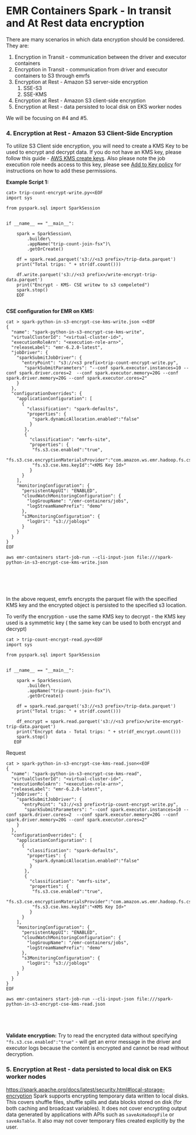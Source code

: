 # EMR Containers Spark - In transit and At Rest data encryption

There are many scenarios in which data encryption should be considered. They are:

1. Encryption in Transit - communication between the driver and executor containers
2. Encryption in Transit - communication from driver and executor containers to S3 through emrfs
3. Encryption at Rest - Amazon S3 server-side encryption
    1. SSE-S3
    2. SSE-KMS
4. Encryption at Rest - Amazon S3 client-side encryption
5. Encryption at Rest - data persisted to local disk on EKS worker nodes

We will be focusing on #4 and #5. 

### 4. Encryption at Rest - Amazon S3 Client-Side Encryption

To utilize S3 Client side encryption, you will need to create a KMS Key to be used to encrypt and decrypt data. If you do not have an KMS key, please follow this guide - [AWS KMS create keys](https://docs.aws.amazon.com/kms/latest/developerguide/create-keys.html). Also please note the job execution role needs access to this key, please see [Add to Key policy](https://docs.aws.amazon.com/kms/latest/developerguide/key-policies.html#key-policy-default-allow-users) for instructions on how to add these permissions.

**Example Script 1:**

```
cat> trip-count-encrypt-write.py<<EOF
import sys

from pyspark.sql import SparkSession


if __name__ == "__main__":

    spark = SparkSession\
        .builder\
        .appName("trip-count-join-fsx")\
        .getOrCreate()

    df = spark.read.parquet('s3://<s3 prefix>/trip-data.parquet')
    print("Total trips: " + str(df.count()))

    df.write.parquet('s3://<s3 prefix>/write-encrypt-trip-data.parquet')
    print("Encrypt - KMS- CSE writew to s3 compeleted")
    spark.stop()
    EOF
    
```

**CSE configuration for EMR on KMS:** 

```
cat > spark-python-in-s3-encrypt-cse-kms-write.json <<EOF
{
  "name": "spark-python-in-s3-encrypt-cse-kms-write", 
  "virtualClusterId": "<virtual-cluster-id>", 
  "executionRoleArn": "<execution-role-arn>", 
  "releaseLabel": "emr-6.2.0-latest", 
  "jobDriver": {
    "sparkSubmitJobDriver": {
      "entryPoint": "s3://<s3 prefix>trip-count-encrypt-write.py", 
       "sparkSubmitParameters": "--conf spark.executor.instances=10 --conf spark.driver.cores=2  --conf spark.executor.memory=20G --conf spark.driver.memory=20G --conf spark.executor.cores=2"
    }
  }, 
  "configurationOverrides": {
    "applicationConfiguration": [
      {
        "classification": "spark-defaults", 
        "properties": {
          "spark.dynamicAllocation.enabled":"false"
         }
       },
       {
         "classification": "emrfs-site", 
         "properties": {
          "fs.s3.cse.enabled":"true",
          "fs.s3.cse.encryptionMaterialsProvider":"com.amazon.ws.emr.hadoop.fs.cse.KMSEncryptionMaterialsProvider",
          "fs.s3.cse.kms.keyId":"<KMS Key Id>"
         }
      }
    ], 
    "monitoringConfiguration": {
      "persistentAppUI": "ENABLED", 
      "cloudWatchMonitoringConfiguration": {
        "logGroupName": "/emr-containers/jobs", 
        "logStreamNamePrefix": "demo"
      }, 
      "s3MonitoringConfiguration": {
        "logUri": "s3://joblogs"
      }
    }
  }
}
EOF

aws emr-containers start-job-run --cli-input-json file:///spark-python-in-s3-encrypt-cse-kms-write.json






```

In the above request,  emrfs encrypts the parquet file with the specified KMS key and the encrypted object is persisted to the specified s3 location.

To verify the encryption - use the same KMS key to decrypt - the KMS key used is a symmetric key ( the same key can be used to both encrypt and decrypt)

```
cat > trip-count-encrypt-read.py<<EOF
import sys

from pyspark.sql import SparkSession


if __name__ == "__main__":

    spark = SparkSession\
        .builder\
        .appName("trip-count-join-fsx")\
        .getOrCreate()

    df = spark.read.parquet('s3://<s3 prefix>/trip-data.parquet')
    print("Total trips: " + str(df.count()))

    df_encrypt = spark.read.parquet('s3://<s3 prefix>/write-encrypt-trip-data.parquet')
    print("Encrypt data - Total trips: " + str(df_encrypt.count()))
    spark.stop()
   EOF
```

Request

```
cat > spark-python-in-s3-encrypt-cse-kms-read.json<<EOF
{
  "name": "spark-python-in-s3-encrypt-cse-kms-read", 
  "virtualClusterId": "<virtual-cluster-id>", 
  "executionRoleArn": "<execution-role-arn>", 
  "releaseLabel": "emr-6.2.0-latest", 
  "jobDriver": {
    "sparkSubmitJobDriver": {
      "entryPoint": "s3://<s3 prefix>trip-count-encrypt-write.py", 
       "sparkSubmitParameters": "--conf spark.executor.instances=10 --conf spark.driver.cores=2  --conf spark.executor.memory=20G --conf spark.driver.memory=20G --conf spark.executor.cores=2"
    }
  }, 
  "configurationOverrides": {
    "applicationConfiguration": [
      {
        "classification": "spark-defaults", 
        "properties": {
          "spark.dynamicAllocation.enabled":"false"
         }
       },
       {
         "classification": "emrfs-site", 
         "properties": {
          "fs.s3.cse.enabled":"true",
          "fs.s3.cse.encryptionMaterialsProvider":"com.amazon.ws.emr.hadoop.fs.cse.KMSEncryptionMaterialsProvider",
          "fs.s3.cse.kms.keyId":"<KMS Key Id>"
         }
      }
    ], 
    "monitoringConfiguration": {
      "persistentAppUI": "ENABLED", 
      "cloudWatchMonitoringConfiguration": {
        "logGroupName": "/emr-containers/jobs", 
        "logStreamNamePrefix": "demo"
      }, 
      "s3MonitoringConfiguration": {
        "logUri": "s3://joblogs"
      }
    }
  }
}
EOF

aws emr-containers start-job-run --cli-input-json file:///spark-python-in-s3-encrypt-cse-kms-read.json





```

**Validate encryption:** Try to read the encrypted data without specifying `"fs.s3.cse.enabled":"true"` - will get an error message in the driver and executor logs because the content is encrypted and cannot be read without decryption.

### 5. Encryption at Rest - data persisted to local disk on EKS worker nodes

https://spark.apache.org/docs/latest/security.html#local-storage-encryption
Spark supports encrypting temporary data written to local disks. This covers shuffle files, shuffle spills and data blocks stored on disk (for both caching and broadcast variables). It does not cover encrypting output data generated by applications with APIs such as `saveAsHadoopFile` or `saveAsTable`. It also may not cover temporary files created explicitly by the user.

